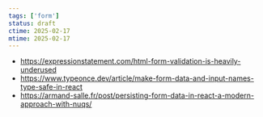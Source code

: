 ```yaml
---
tags: ['form']
status: draft
ctime: 2025-02-17
mtime: 2025-02-17
---
```


- https://expressionstatement.com/html-form-validation-is-heavily-underused
- https://www.typeonce.dev/article/make-form-data-and-input-names-type-safe-in-react
- https://armand-salle.fr/post/persisting-form-data-in-react-a-modern-approach-with-nuqs/
